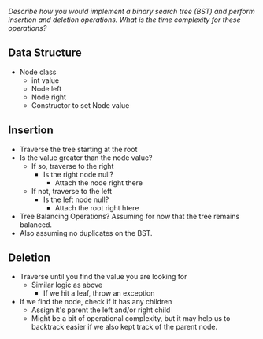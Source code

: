 _Describe how you would implement a binary search tree (BST) and perform insertion and deletion operations. What is the time complexity for these operations?_

## Data Structure
- Node class
  - int value
  - Node left
  - Node right
  - Constructor to set Node value

## Insertion
  - Traverse the tree starting at the root
  - Is the value greater than the node value?
    - If so, traverse to the right
        - Is the right node null?
          - Attach the node right there
    - If not, traverse to the left
      - Is the left node null?
        - Attach the root right htere
  - Tree Balancing Operations? Assuming for now that the tree remains balanced.
  - Also assuming no duplicates on the BST.

## Deletion
- Traverse until you find the value you are looking for 
  - Similar logic as above
    - If we hit a leaf, throw an exception
- If we find the node, check if it has any children
  - Assign it's parent the left and/or right child
  - Might be a bit of operational complexity, but it may help us to backtrack easier if we also kept track of the parent node.